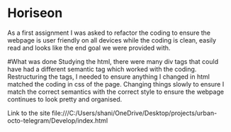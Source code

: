 # Horiseon 
As a first assignment I was asked to refactor the coding to ensure the webpage is user friendly on all devices while the coding is clean, easily read and looks like the end goal we were provided with.

#What was done
Studying the html, there were many div tags that could have had a different semantic tag which worked with the coding. Restructuring the tags, I needed to ensure anything I changed in html matched the coding in css of the page. Changing things slowly to ensure I match the correct semantics with the correct style to ensure the webpage continues to look pretty and organised. 

Link to the site 
file:///C:/Users/shani/OneDrive/Desktop/projects/urban-octo-telegram/Develop/index.html

